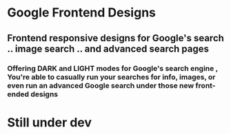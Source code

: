 # Google Frontend Designs

## Frontend responsive designs for Google's search .. image search .. and advanced search pages

### Offering DARK and LIGHT modes for Google's search engine , You're able to casually run your searches for info, images, or even run an advanced Google search under those new front-ended designs


# Still under dev
